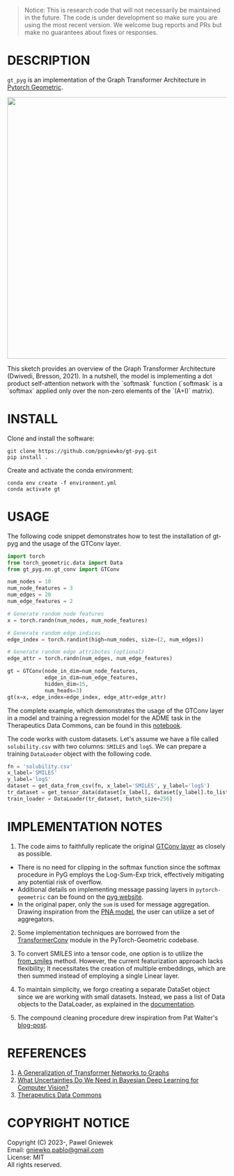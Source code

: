 >Notice: This is research code that will not necessarily be maintained in the future.
>The code is under development so make sure you are using the most recent version.
>We welcome bug reports and PRs but make no guarantees about fixes or responses.

DESCRIPTION
===========
```gt_pyg``` is an implementation of the Graph Transformer Architecture in [Pytorch Geometric](https://pytorch-geometric.readthedocs.io/en/latest/).

<p align="center"><img src="./assets/gt_v0.5.png" width="600"></p>
This sketch provides an overview of the Graph Transformer Architecture (Dwivedi, Bresson, 2021). In a nutshell, the model is implementing a dot product self-attention network with the `softmask` function (`softmask` is a `softmax` applied only over the non-zero elements of the `(A+I)` matrix).                

INSTALL
=======

Clone and install the software:
```
git clone https://github.com/pgniewko/gt-pyg.git
pip install .
```

Create and activate the conda environment:
    
```
conda env create -f environment.yml
conda activate gt
```


USAGE
=====

The following code snippet demonstrates how to test the installation of gt-pyg and the usage of the GTConv layer.

```python
import torch
from torch_geometric.data import Data
from gt_pyg.nn.gt_conv import GTConv

num_nodes = 10
num_node_features = 3
num_edges = 20
num_edge_features = 2

# Generate random node features
x = torch.randn(num_nodes, num_node_features)

# Generate random edge indices
edge_index = torch.randint(high=num_nodes, size=(2, num_edges))

# Generate random edge attributes (optional)
edge_attr = torch.randn(num_edges, num_edge_features)

gt = GTConv(node_in_dim=num_node_features, 
            edge_in_dim=num_edge_features,
            hidden_dim=15, 
            num_heads=3)
gt(x=x, edge_index=edge_index, edge_attr=edge_attr)
```

The complete example, which demonstrates the usage of the GTConv layer in a model and training a regression model for the ADME task in the Therapeutics Data Commons, can be found in this [notebook](https://github.com/pgniewko/gt-pyg/blob/main/nbs/GT-TDC-ADME.ipynb).


The code works with custom datasets. Let's assume we have a file called `solubility.csv` with two columns: `SMILES` and `logS`. We can prepare a training `DataLoader` object with the following code.
```python
fn = 'solubility.csv'
x_label='SMILES'
y_label='logS'
dataset = get_data_from_csv(fn, x_label='SMILES', y_label='logS')
tr_dataset = get_tensor_data(dataset[x_label], dataset[y_label].to_list(), pe_dim=6)
train_loader = DataLoader(tr_dataset, batch_size=256)
```

IMPLEMENTATION NOTES
====================

1. The code aims to faithfully replicate the original [GTConv layer](https://github.com/xbresson/CS6208_2023/blob/main/codes/labs_lecture07/03_graph_transformers_regression_exercise.ipynb) as closely as possible.                      
  * There is no need for clipping in the softmax function since the softmax procedure in PyG employs the Log-Sum-Exp trick, effectively mitigating any potential risk of overflow.                    
  * Additional details on implementing message passing layers in `pytorch-geometric` can be found on the [pyg website](https://pytorch-geometric.readthedocs.io/en/latest/notes/create_gnn.html).              
  * In the original paper, only the `sum` is used for message aggregation. Drawing inspiration from the [PNA model](https://arxiv.org/abs/2004.05718), the user can utilize a set of aggregators.                 
2. Some implementation techniques are borrowed from the [TransformerConv](https://github.com/pyg-team/pytorch_geometric/blob/master/torch_geometric/nn/conv/transformer_conv.py) module in the PyTorch-Geometric codebase.

3. To convert SMILES into a tensor code, one option is to utilize the [from_smiles](https://pytorch-geometric.readthedocs.io/en/latest/modules/utils.html#torch_geometric.utils.from_smiles) method. However, the current featurization approach lacks flexibility; It necessitates the creation of multiple embeddings, which are then summed instead of employing a single Linear layer.

4. To maintain simplicity, we forgo creating a separate DataSet object since we are working with small datasets. Instead, we pass a list of Data objects to the DataLoader, as explained in the [documentation](https://pytorch-geometric.readthedocs.io/en/latest/tutorial/create_dataset.html).

5. The compound cleaning procedure drew inspiration from Pat Walter's [blog-post](https://practicalcheminformatics.blogspot.com/2023/06/getting-real-with-molecular-property.html).


REFERENCES
==========
1. [A Generalization of Transformer Networks to Graphs](https://arxiv.org/abs/2012.09699)
2. [What Uncertainties Do We Need in Bayesian Deep Learning for Computer Vision?](https://arxiv.org/abs/1703.04977)
3. [Therapeutics Data Commons](https://arxiv.org/abs/2102.09548)


COPYRIGHT NOTICE
================
Copyright (C) 2023-, Pawel Gniewek                 
Email: gniewko.pablo@gmail.com                          
License: MIT                      
All rights reserved.                     
